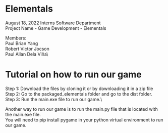 # Elementals
August 18, 2022 Interns Software Department\
Project Name - Game Development - Elementals

Members:\
Paul Brian Yang\
Robert Victor Jocson\
Paul Allan Dela Viña\

# Tutorial on how to run our game

Step 1: Download the files by cloning it or by downloading it in a zip file\
Step 2: Go to the packaged_elementals folder and go to the dist folder.\
Step 3: Run the main.exe file to run our game.\

Another way to run our game is to run the main.py file that is located with the main.exe file.\
You will need to pip install pygame in your python virtual environment to run our game.
